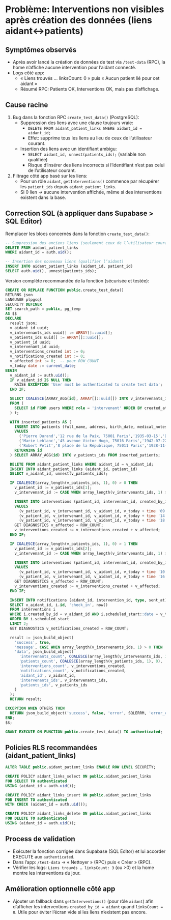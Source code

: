 # Problème: Interventions non visibles après création des données (liens aidant↔patients)

## Symptômes observés
- Après avoir lancé la création de données de test via `/test-data` (RPC), la home n’affiche aucune intervention pour l’aidant connecté.
- Logs côté app:
  - « Liens trouvés … linksCount: 0 » puis « Aucun patient lié pour cet aidant »
  - Résumé RPC: Patients OK, Interventions OK, mais pas d’affichage.

## Cause racine
1. Bug dans la fonction RPC `create_test_data()` (PostgreSQL):
   - Suppression des liens avec une clause toujours vraie:
     - `DELETE FROM aidant_patient_links WHERE aidant_id = aidant_id;`
     - Effet: supprime tous les liens au lieu de ceux de l’utilisateur courant.
   - Insertion des liens avec un identifiant ambigu:
     - `SELECT aidant_id, unnest(patients_ids);` (variable non qualifiée)
     - Risque d’insérer des liens incorrects si l’identifiant n’est pas celui de l’utilisateur courant.
2. Filtrage côté app basé sur les liens:
   - Pour un rôle `aidant`, `getInterventions()` commence par récupérer les `patient_ids` depuis `aidant_patient_links`.
   - Si 0 lien → aucune intervention affichée, même si des interventions existent dans la base.

## Correction SQL (à appliquer dans Supabase > SQL Editor)
Remplacer les blocs concernés dans la fonction `create_test_data()`:

```sql
-- Suppression des anciens liens (seulement ceux de l’utilisateur courant)
DELETE FROM aidant_patient_links
WHERE aidant_id = auth.uid();

-- Insertion des nouveaux liens (qualifier l’aidant)
INSERT INTO aidant_patient_links (aidant_id, patient_id)
SELECT auth.uid(), unnest(patients_ids);
```

Version complète recommandée de la fonction (sécurisée et testée):

```sql
CREATE OR REPLACE FUNCTION public.create_test_data()
RETURNS json
LANGUAGE plpgsql
SECURITY DEFINER
SET search_path = public, pg_temp
AS $$
DECLARE
  result json;
  v_aidant_id uuid;
  v_intervenants_ids uuid[] := ARRAY[]::uuid[];
  v_patients_ids uuid[] := ARRAY[]::uuid[];
  v_patient_id uuid;
  v_intervenant_id uuid;
  v_interventions_created int := 0;
  v_notifications_created int := 0;
  v_affected int := 0;  -- pour ROW_COUNT
  v_today date := current_date;
BEGIN
  v_aidant_id := auth.uid();
  IF v_aidant_id IS NULL THEN
    RAISE EXCEPTION 'User must be authenticated to create test data';
  END IF;

  SELECT COALESCE(ARRAY_AGG(id), ARRAY[]::uuid[]) INTO v_intervenants_ids
  FROM (
    SELECT id FROM users WHERE role = 'intervenant' ORDER BY created_at DESC LIMIT 3
  ) t;

  WITH inserted_patients AS (
    INSERT INTO patients (full_name, address, birth_date, medical_notes)
    VALUES
      ('Pierre Durand','12 rue de la Paix, 75001 Paris','1935-03-15','Diabète type 2, hypertension artérielle, mobilité réduite.'),
      ('Marie Leblanc','45 avenue Victor Hugo, 75016 Paris','1942-07-22','Arthrose sévère genoux/hanches, ostéoporose.'),
      ('Robert Petit','8 place de la République, 75011 Paris','1938-11-08','Post-AVC, hémiparésie gauche, troubles de déglutition.')
    RETURNING id
  ) SELECT ARRAY_AGG(id) INTO v_patients_ids FROM inserted_patients;

  DELETE FROM aidant_patient_links WHERE aidant_id = v_aidant_id;
  INSERT INTO aidant_patient_links (aidant_id, patient_id)
  SELECT v_aidant_id, unnest(v_patients_ids);

  IF COALESCE(array_length(v_patients_ids, 1), 0) > 0 THEN
    v_patient_id := v_patients_ids[1];
    v_intervenant_id := CASE WHEN array_length(v_intervenants_ids, 1) >= 1 THEN v_intervenants_ids[1] ELSE NULL END;

    INSERT INTO interventions (patient_id, intervenant_id, created_by_id, scheduled_start, scheduled_end, status, notes)
    VALUES
      (v_patient_id, v_intervenant_id, v_aidant_id, v_today + time '09:00', v_today + time '10:00', 'planned', ARRAY['toilette','prise_medicaments','surveillance_glycemie']),
      (v_patient_id, v_intervenant_id, v_aidant_id, v_today + time '14:00', v_today + time '15:00', 'planned', ARRAY['soins_infirmiers','controle_tension']),
      (v_patient_id, v_intervenant_id, v_aidant_id, v_today + time '18:00', v_today + time '19:00', 'planned', ARRAY['preparation_repas','aide_mobilite','compagnie']);
    GET DIAGNOSTICS v_affected = ROW_COUNT;
    v_interventions_created := v_interventions_created + v_affected;
  END IF;

  IF COALESCE(array_length(v_patients_ids, 1), 0) > 1 THEN
    v_patient_id := v_patients_ids[2];
    v_intervenant_id := CASE WHEN array_length(v_intervenants_ids, 1) >= 2 THEN v_intervenants_ids[2] ELSE NULL END;

    INSERT INTO interventions (patient_id, intervenant_id, created_by_id, scheduled_start, scheduled_end, status, notes)
    VALUES
      (v_patient_id, v_intervenant_id, v_aidant_id, v_today + time '10:00', v_today + time '11:00', 'planned', ARRAY['toilette','aide_habillage']),
      (v_patient_id, v_intervenant_id, v_aidant_id, v_today + time '16:00', v_today + time '17:00', 'planned', ARRAY['kinesitherapie','exercices_mobilite']);
    GET DIAGNOSTICS v_affected = ROW_COUNT;
    v_interventions_created := v_interventions_created + v_affected;
  END IF;

  INSERT INTO notifications (aidant_id, intervention_id, type, sent_at)
  SELECT v_aidant_id, i.id, 'check_in', now()
  FROM interventions i
  WHERE i.created_by_id = v_aidant_id AND i.scheduled_start::date = v_today
  ORDER BY i.scheduled_start
  LIMIT 2;
  GET DIAGNOSTICS v_notifications_created = ROW_COUNT;

  result := json_build_object(
    'success', true,
    'message', CASE WHEN array_length(v_intervenants_ids, 1) > 0 THEN 'Données de test créées avec intervenants existants' ELSE 'Données de test créées (aucun intervenant assigné)' END,
    'data', json_build_object(
      'intervenants_count', COALESCE(array_length(v_intervenants_ids, 1), 0),
      'patients_count', COALESCE(array_length(v_patients_ids, 1), 0),
      'interventions_count', v_interventions_created,
      'notifications_count', v_notifications_created,
      'aidant_id', v_aidant_id,
      'intervenants_ids', v_intervenants_ids,
      'patients_ids', v_patients_ids
    )
  );
  RETURN result;

EXCEPTION WHEN OTHERS THEN
  RETURN json_build_object('success', false, 'error', SQLERRM, 'error_code', SQLSTATE);
END;
$$;

GRANT EXECUTE ON FUNCTION public.create_test_data() TO authenticated;
```

## Policies RLS recommandées (aidant_patient_links)
```sql
ALTER TABLE public.aidant_patient_links ENABLE ROW LEVEL SECURITY;

CREATE POLICY aidant_links_select ON public.aidant_patient_links
FOR SELECT TO authenticated
USING (aidant_id = auth.uid());

CREATE POLICY aidant_links_insert ON public.aidant_patient_links
FOR INSERT TO authenticated
WITH CHECK (aidant_id = auth.uid());

CREATE POLICY aidant_links_delete ON public.aidant_patient_links
FOR DELETE TO authenticated
USING (aidant_id = auth.uid());
```

## Process de validation
- Exécuter la fonction corrigée dans Supabase (SQL Editor) et lui accorder EXECUTE aux `authenticated`.
- Dans l’app: `/test-data` → « Nettoyer » (RPC) puis « Créer » (RPC).
- Vérifier les logs: `Liens trouvés … linksCount: 3` (ou >0) et la home montre les interventions du jour.

## Amélioration optionnelle côté app
- Ajouter un fallback dans `getInterventions()` (pour rôle `aidant`) afin d’afficher les interventions `created_by_id = aidant` quand `linksCount = 0`. Utile pour éviter l’écran vide si les liens n’existent pas encore.

